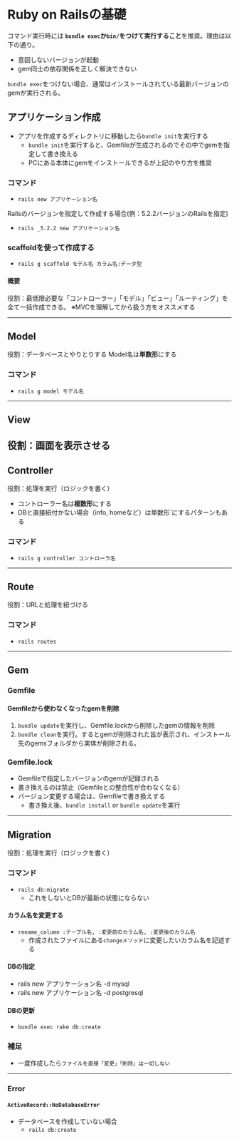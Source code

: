 # Ruby on Railsの基礎
コマンド実行時には **`bundle exec`か`bin/`をつけて実行すること**を推奨。理由は以下の通り。
- 意図しないバージョンが起動
- gem同士の依存関係を正しく解決できない

`bundle exec`をつけない場合、通常はインストールされている最新バージョンのgemが実行される。
## アプリケーション作成
- アプリを作成するディレクトリに移動したら`bundle init`を実行する
  - `bundle init`を実行すると、Gemfileが生成されるのでその中でgemを指定して書き換える
  - PCにある本体にgemをインストールできるが上記のやり方を推奨
### コマンド
- `rails new アプリケーション名`

Railsのバージョンを指定して作成する場合(例：5.2.2バージョンのRailsを指定)
- `rails _5.2.2 new アプリケーション名`
### scaffoldを使って作成する
- `rails g scaffold モデル名 カラム名:データ型`
#### 概要
 役割：最低限必要な「コントローラー」「モデル」「ビュー」「ルーティング」を全て一括作成できる。
※MVCを理解してから扱う方をオススメする

---
## Model
役割：データベースとやりとりする
Model名は**単数形**にする
### コマンド
- `rails g model モデル名`
---
## View
役割：画面を表示させる
---
## Controller
役割：処理を実行（ロジックを書く）
- コントローラー名は**複数形**にする
- DBと直接紐付かない場合（info, homeなど）は単数形`にするパターンもある
### コマンド
- `rails g controller コントローラ名`
---
## Route
役割：URLと処理を紐づける
### コマンド
- `rails routes`
---
## Gem
### Gemfile
#### Gemfileから使わなくなったgemを削除
1. `bundle update`を実行し、Gemfile.lockから削除したgemの情報を削除
2. `bundle clean`を実行。するとgemが削除された旨が表示され、インストール先のgemsフォルダから実体が削除される。
### Gemfile.lock
- Gemfileで指定したバージョンのgemが記録される
- 書き換えるのは禁止（Gemfileとの整合性が合わなくなる）
- バージョン変更する場合は、Gemfileで書き換えする
  - 書き換え後、`bundle install` or `bundle update`を実行
---
## Migration
役割：処理を実行（ロジックを書く）
### コマンド
- `rails db:migrate`
  - これをしないとDBが最新の状態にならない
#### カラム名を変更する
- `rename_column :テーブル名, :変更前のカラム名, :変更後のカラム名`
  - 作成されたファイルにある`changeメソッド`に変更したいカラム名を記述する
#### DBの指定
- rails new アプリケーション名 -d mysql
- rails new アプリケーション名 -d postgresql
#### DBの更新
- `bundle exec rake db:create`
### 補足
-  一度作成したら`ファイルを直接「変更」「削除」は一切しない`
---
### Error
#### `ActiveRecord::NoDatabaseError`
- データベースを作成していない場合
  - `rails db:create`